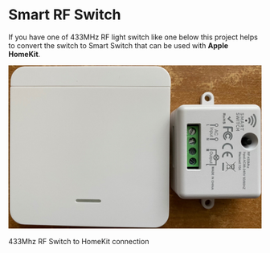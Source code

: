# Smart RF Switch
 If you have one of 433MHz RF light switch like one below this project helps to convert the switch to Smart Switch that can be used with **Apple HomeKit**.

 ![RF Switch Photo](img/switch.jpeg?raw=true "RF Switch")
 
 433Mhz RF Switch to HomeKit connection
